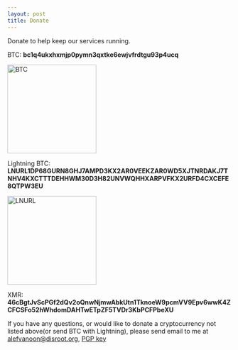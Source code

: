 ```yaml
---
layout: post
title: Donate
---
```


Donate to help keep our services running.

BTC: **bc1q4ukxhxmjp0pymn3qxtke6ewjvfrdtgu93p4ucq**

<img src="https://user-images.githubusercontent.com/53198048/167259791-8bbcca68-5612-4ed7-96a3-9d2dd4e9e3d6.png" alt="BTC" width="200" height="200">

Lightning BTC: **LNURL1DP68GURN8GHJ7AMPD3KX2AR0VEEKZAR0WD5XJTNRDAKJ7TNHV4KXCTTTDEHHWM30D3H82UNVWQHHXARPVFKX2URFD4CXCEFE8QTPW3EU**

<img src="https://user-images.githubusercontent.com/53198048/167259483-d6249b12-1d9e-4dc7-a274-1ec25a4d1a5d.png" alt="LNURL" width="200" height="200">

XMR: **46cBgtJvScPGf2dQv2oQnwNjmwAbkUtn1TknoeW9pcmVV9Epv6wwK4ZCFCSFo52hWhdomDAHTwETpZF5TVDr3KbPCFPbeXU**

If you have any questions, or would like to donate a cryptocurrency not listed above(or send BTC with Lightning), please send email to me at alefvanoon@disroot.org, <a href="/pgp">PGP key</a>
